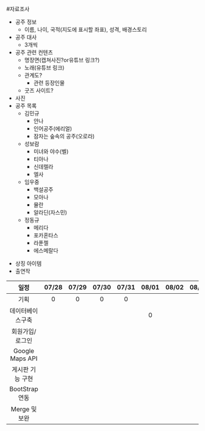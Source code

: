 #자료조사
* 공주 정보
  - 이름, 나이, 국적(지도에 표시할 좌표), 성격, 배경스토리 
* 공주 대사
  - 3개씩
* 공주 관련 컨텐츠
    * 명장면(캡쳐사진?or유튜브 링크?)
    * 노래(유튜브 링크)
    * 관계도?
      - 관련 등장인물
    * 굿즈 사이트?
* 사진
* 공주 목록
  - 김민규
    - 안나
    - 인어공주(에리얼)
    - 잠자는 숲속의 공주(오로라)
  - 성보람
    - 미녀와 야수(벨)
    - 티아나
    - 신데렐라
    - 엘사
  - 임우중
    - 백설공주
    - 모아나
    - 뮬란
    - 알라딘(자스민)
  - 정동규
    - 메리다
    - 포카혼타스
    - 라푼젤
    - 에스메랄다
  
+ 상징 아이템
+ 출연작
 

|일정|07/28|07/29|07/30|07/31|08/01|08/02|08/03|08/04|08/05|08/06|08/07|08/08|08/09|08/10|08/11|08/12|
|:-----:|:-----:|:-----:|:-----:|:-----:|:-----:|:-----:|:-----:|:-----:|:-----:|:-----:|:-----:|:-----:|:-----:|:-----:|:-----:|:-----:|
|기획|0|0|0|0|
|데이터베이스구축|||||0|
|회원가입/로그인|
|Google Maps API|
|게시판 기능 구현|
|BootStrap 연동|
|Merge 및 보완|
